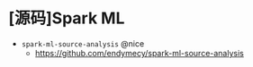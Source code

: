 # [源码]Spark ML

- `spark-ml-source-analysis` @nice
  - https://github.com/endymecy/spark-ml-source-analysis